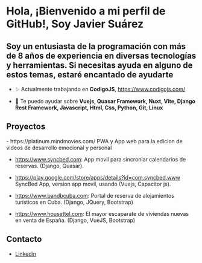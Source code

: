 <h1>Hola, ¡Bienvenido a mi perfil de GitHub!, Soy Javier Suárez</h1>
<h2>Soy un entusiasta de la programación con más de 8 años de experiencia en diversas tecnologías y herramientas. Si necesitas ayuda en alguno de estos temas, estaré encantado de ayudarte</h2>

- ✨ Actualmente trabajando en **CodigoJS**, https://www.codigojs.com/

- 💬 Te puedo ayudar sobre **Vuejs, Quasar Framework, Nuxt, Vite, Django Rest Framework, Javascript, Html, Css, Python, Git, Linux**

<h2>Proyectos</h2>
- https://platinum.mindmovies.com/ PWA y App web para la edicion de videos de desarrollo emocional y personal

- https://www.syncbed.com: App movil para sincroniar calendarios de reservas. (Django, Quasar).

- https://play.google.com/store/apps/details?id=com.syncbed.www SyncBed App, version app movil, usando (Vuejs, Capacitor js).

- https://www.bandbcuba.com: Portal de reserva de alojamientos turísticos en Cuba. (Django, JQuery, Bootstrap)

- https://www.housettel.com: El mayor escaparate de viviendas nuevas en venta de España. (Django, VueJS, Bootstrap)

<h2>Contacto</h2>

- [Linkedin](https://www.linkedin.com/in/javiersr88/)
